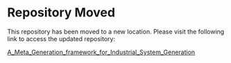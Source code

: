 # Repository Moved

This repository has been moved to a new location. Please visit the following link to access the updated repository:

[A_Meta_Generation_framework_for_Industrial_System_Generation](https://github.com/HiddenContributor/A_Meta_Generation_framework_for_Industrial_System_Generation)
